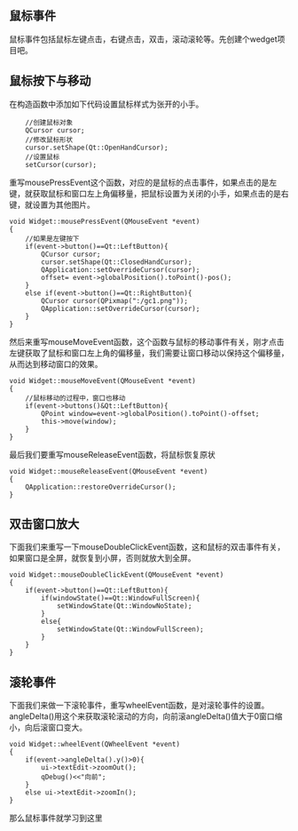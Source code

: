 ﻿## 鼠标事件
鼠标事件包括鼠标左键点击，右键点击，双击，滚动滚轮等。先创建个wedget项目吧。
## 鼠标按下与移动
在构造函数中添加如下代码设置鼠标样式为张开的小手。
```
    //创建鼠标对象
    QCursor cursor;
    //修改鼠标形状
    cursor.setShape(Qt::OpenHandCursor);
    //设置鼠标
    setCursor(cursor);
```
重写mousePressEvent这个函数，对应的是鼠标的点击事件，如果点击的是左键，就获取鼠标和窗口左上角偏移量，把鼠标设置为关闭的小手，如果点击的是右键，就设置为其他图片。
```
void Widget::mousePressEvent(QMouseEvent *event)
{
    //如果是左键按下
    if(event->button()==Qt::LeftButton){
        QCursor cursor;
        cursor.setShape(Qt::ClosedHandCursor);
        QApplication::setOverrideCursor(cursor);
        offset= event->globalPosition().toPoint()-pos();
    }
    else if(event->button()==Qt::RightButton){
        QCursor cursor(QPixmap(":/gc1.png"));
        QApplication::setOverrideCursor(cursor);
    }
}
```

然后来重写mouseMoveEvent函数，这个函数与鼠标的移动事件有关，刚才点击左键获取了鼠标和窗口左上角的偏移量，我们需要让窗口移动以保持这个偏移量，从而达到移动窗口的效果。
```
void Widget::mouseMoveEvent(QMouseEvent *event)
{
    //鼠标移动的过程中，窗口也移动
    if(event->buttons()&Qt::LeftButton){
        QPoint window=event->globalPosition().toPoint()-offset;
        this->move(window);
    }
}
```
最后我们要重写mouseReleaseEvent函数，将鼠标恢复原状
```
void Widget::mouseReleaseEvent(QMouseEvent *event)
{
    QApplication::restoreOverrideCursor();
}
```
## 双击窗口放大
下面我们来重写一下mouseDoubleClickEvent函数，这和鼠标的双击事件有关，如果窗口是全屏，就恢复到小屏，否则就放大到全屏。
```
void Widget::mouseDoubleClickEvent(QMouseEvent *event)
{
    if(event->button()==Qt::LeftButton){
        if(windowState()==Qt::WindowFullScreen){
            setWindowState(Qt::WindowNoState);
        }
        else{
            setWindowState(Qt::WindowFullScreen);
        }
    }
}
```
## 滚轮事件
下面我们来做一下滚轮事件，重写wheelEvent函数，是对滚轮事件的设置。angleDelta()用这个来获取滚轮滚动的方向，向前滚angleDelta()值大于0窗口缩小，向后滚窗口变大。
```
void Widget::wheelEvent(QWheelEvent *event)
{
    if(event->angleDelta().y()>0){
        ui->textEdit->zoomOut();
        qDebug()<<"向前";
    }
    else ui->textEdit->zoomIn();
}
```
那么鼠标事件就学习到这里

